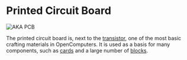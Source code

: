 # Printed Circuit Board

![AKA PCB](oredict:oc:materialCircuitBoardPrinted)

The printed circuit board is, next to the [transistor](transistor.md), one of the most basic crafting materials in OpenComputers. It is used as a basis for many components, such as [cards](card.md) and a large number of [blocks](../block/index.md).
